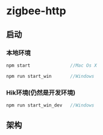 # zigbee-http

## 启动

### 本地环境

```javascript
npm start               //Mac Os X
```

```javascript
npm run start_win       //Windows
```

### Hik环境(仍然是开发环境)

```javascript
npm run start_win_dev   //Windows
```


## 架构

